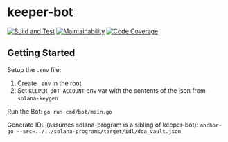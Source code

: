 # keeper-bot

[![Build and Test](https://github.com/Dcaf-Protocol/keeper-bot/actions/workflows/build-and-test.yaml/badge.svg)](https://github.com/Dcaf-Protocol/keeper-bot/actions/workflows/build-and-test.yaml)
[![Maintainability](https://api.codeclimate.com/v1/badges/5b6787b16c4570e6b052/maintainability)](https://codeclimate.com/repos/61a44f1543298e01a1003151/maintainability)
[![Code Coverage](https://api.codeclimate.com/v1/badges/5b6787b16c4570e6b052/test_coverage)](https://codeclimate.com/repos/61a44f1543298e01a1003151/test_coverage)

## Getting Started

Setup the `.env` file:

1. Create `.env` in the root
2. Set `KEEPER_BOT_ACCOUNT` env var with the contents of the json from `solana-keygen`

Run the Bot: `go run cmd/bot/main.go`

Generate IDL (assumes solana-program is a sibling of keeper-bot): `anchor-go --src=../../solana-programs/target/idl/dca_vault.json`
